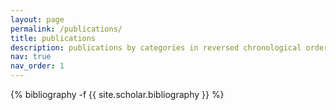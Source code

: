```yaml
---
layout: page
permalink: /publications/
title: publications
description: publications by categories in reversed chronological order. generated by jekyll-scholar.
nav: true
nav_order: 1
---
```


<!-- _pages/publications.md -->
<div class="publications">

{% bibliography -f {{ site.scholar.bibliography }} %}

</div>
